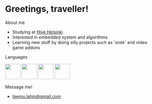 # Greetings, traveller!

About me
  - Studying at [Hive Helsinki ](https://www.hive.fi/en/)
  - Interested in embedded system and algorithms
  - Learning new stuff by doing silly projects such as 'snek' and video game addons

Languages

   <img src="https://user-images.githubusercontent.com/79833061/201039053-58e9f0dd-e1bd-44af-8c32-e0c8af268427.svg" width="50" height="50" /> <img src="https://user-images.githubusercontent.com/79833061/201038790-e195fbcc-ee99-4e52-882c-df1910c09e56.png" width="50" height="50" /> <img src="https://user-images.githubusercontent.com/79833061/201039001-341d4d17-22f8-4053-84a4-a1d48e1d7f2e.svg" width="50" height="50" /> <img src="https://user-images.githubusercontent.com/79833061/201039068-0f9a376f-6eeb-446b-bc50-69e64fb6983c.svg" width="50" height="50" />

Message me!

- teemu.lahin@gmail.com
